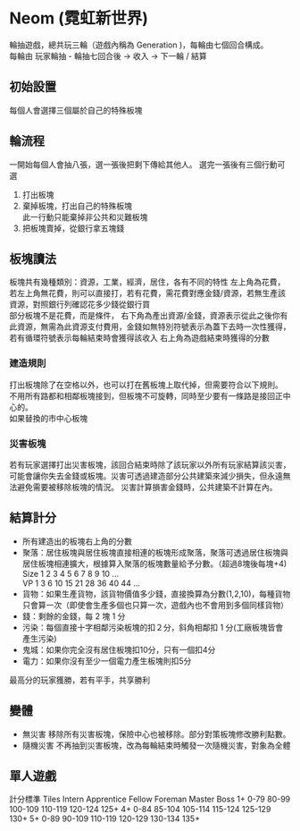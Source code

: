 # Neom (霓虹新世界)

輪抽遊戲，總共玩三輪（遊戲內稱為 Generation )，每輪由七個回合構成。  
每輪由 玩家輪抽 - 輪抽七回合後 -> 收入 -> 下一輪 / 結算  

## 初始設置
每個人會選擇三個屬於自己的特殊板塊

## 輪流程
一開始每個人會抽八張，選一張後把剩下傳給其他人。
選完一張後有三個行動可選
1. 打出板塊
2. 棄掉板塊，打出自己的特殊板塊  
此一行動只能棄掉非公共和災難板塊
3. 把板塊賣掉，從銀行拿五塊錢

## 板塊讀法
板塊共有幾種類別：資源，工業，經濟，居住，各有不同的特性
左上角為花費，若左上角無花費，則可以直接打，若有花費，需花費對應金錢/資源，若無生產該資源，對照銀行列確認花多少錢從銀行買  
部分板塊不是花費，而是條件，
右下角為產出資源/金錢，資源表示從此之後你有此資源，無需為此資源支付費用，金錢如無特別符號表示為蓋下去時一次性獲得，若有循環符號表示每輪結束時會獲得該收入
右上角為遊戲結束時獲得的分數
### 建造規則
打出板塊除了在空格以外，也可以打在舊板塊上取代掉，但需要符合以下規則。
不用所有路都和相鄰板塊接到，但板塊不可旋轉，同時至少要有一條路是接回正中心的。  
如果替換的市中心板塊
### 災害板塊
若有玩家選擇打出災害板塊，該回合結束時除了該玩家以外所有玩家結算該災害，可能會讓你失去金錢或板塊。災害可透過建造部分公共建築來減少損失，但永遠無法避免需要被移除板塊的情況。
災害計算損害金錢時，公共建築不計算在內。

## 結算計分
- 所有建造出的板塊右上角的分數
- 聚落：居住板塊與居住板塊直接相連的板塊形成聚落，聚落可透過居住板塊與居住板塊相連擴大，根據算入聚落的板塊數量給予分數。（超過8塊後每塊+4)  
Size	1	2	3	4	5	6	7	8	9	10	...  
VP 	1	3	6	10	15	21	28	36	40	44	...  
- 貨物：如果生產貨物，該貨物價值多少錢，直接換算為分數(1,2,10)，每種貨物只會算一次（即使會生產多個也只算一次，遊戲內也不會用到多個同樣貨物）
- 錢：剩餘的金錢，每 2 塊 1 分
- 污染：每個直接十字相鄰污染板塊的扣２分，斜角相鄰扣 1 分(工廠板塊皆會產生污染)
- 鬼城：如果你完全沒有居住板塊扣10分，只有一個扣4分
- 電力：如果你沒有至少一個電力產生板塊則扣5分
  
最高分的玩家獲勝，若有平手，共享勝利

## 變體
- 無災害
移除所有災害板塊，保險中心也被移除。部分對策板塊修改勝利點數。  
- 隨機災害
不再抽到災害板塊，改為每輪結束時觸發一次隨機災害，對象為全體

## 單人遊戲
計分標準
Tiles	Intern	Apprentice	Fellow	Foreman	Master	Boss
1+	0-79	80-99	100-109	110-119	120-124	125+
4+	0-84	85-104	105-114	115-124	125-129	130+
5+	0-89	90-109	110-119	120-129	130-134	135+
